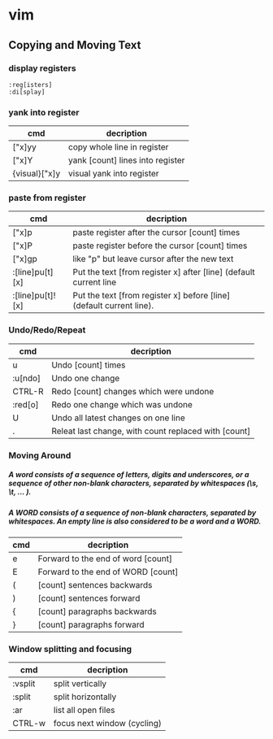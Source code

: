 # vim

## Copying and Moving Text

### display registers
```
:reg[isters]
:di[splay]
```

### yank into register

cmd | decription
--------------------|---------------------
["x]yy				| copy whole line in register
["x]Y				| yank [count] lines into register
{visual}["x]y		| visual yank into register

### paste from register

cmd | decription
------------------|---------------------
["x]p			  | paste register after the cursor [count] times
["x]P			  | paste register before the cursor [count] times 
["x]gp			  | like "p" but leave cursor after the new text
:[line]pu[t] [x]  | Put the text [from register x] after [line] (default current line
:[line]pu[t]! [x] | Put the text [from register x] before [line] (default current line).


### Undo/Redo/Repeat

cmd | decription
----------------|---------------------
u				| Undo [count] times
:u[ndo]			| Undo one change
CTRL-R			| Redo [count] changes which were undone
:red[o]			| Redo one change which was undone
U				| Undo all latest changes on one line
.				| Releat last change, with count replaced with [count]


### Moving Around

##### A word consists of a sequence of letters, digits and underscores, or a sequence of other non-blank characters, separated by whitespaces (\s, \t, ... ).
##### A WORD consists of a sequence of non-blank characters, separated by whitespaces. An empty line is also considered to be a word and a WORD.

cmd | decription
----------------|---------------------
e				| Forward to the end of word [count]
E				| Forward to the end of WORD [count]
(				| [count] sentences backwards
)				| [count] sentences forward
{				| [count] paragraphs backwards
}				| [count] paragraphs forward

### Window splitting and focusing

cmd | decription
----------------|---------------------
:vsplit			| split vertically
:split			| split horizontally
:ar				| list all open files
CTRL-w			| focus next window (cycling)